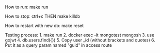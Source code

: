 How to run:
    make run

How to stop: 
    ctrl+c THEN make killdb

How to restart with new db:
    make reset

Testing process:
    1. make run
    2. docker exec -it mongotest mongosh
    3. use gojwt
    4. db.users.find({})
    5. Copy user _id (without brackets and quotes)
    6. Put it as a query param named "guid" in access route